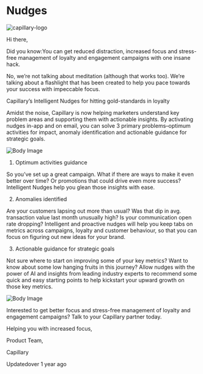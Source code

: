# Nudges

![capillary-logo](https://s3.amazonaws.com/fileservice.in/intouch_creative_assets/2da00906-3ec7-4265-a3f3-9c9d0f9b.png)

Hi there,

Did you know:You can get reduced distraction, increased focus and stress-free management of loyalty and engagement campaigns with one insane hack.

No, we’re not talking about meditation (although that works too). We’re talking about a flashlight that has been created to help you pace towards your success with impeccable focus.

Capillary’s Intelligent Nudges for hitting gold-standards in loyalty

Amidst the noise, Capillary is now helping marketers understand key problem areas and supporting them with actionable insights. By activating nudges in-app and on email, you can solve 3 primary problems–optimum activities for impact, anomaly identification and actionable guidance for strategic goals.

![Body Image](https://s3.amazonaws.com/fileservice.in/intouch_creative_assets/374b5b4a-9c69-4548-9c28-5301f78c.png)

1. Optimum activities guidance

So you’ve set up a great campaign. What if there are ways to make it even better over time? Or promotions that could drive even more success? Intelligent Nudges help you glean those insights with ease.

2. Anomalies identified

Are your customers lapsing out more than usual? Was that dip in avg. transaction value last month unusually high? Is your communication open rate dropping? Intelligent and proactive nudges will help you keep tabs on metrics across campaigns, loyalty and customer behaviour, so that you can focus on figuring out new ideas for your brand.

3. Actionable guidance for strategic goals

Not sure where to start on improving some of your key metrics? Want to know about some low hanging fruits in this journey? Allow nudges with the power of AI and insights from leading industry experts to recommend some quick and easy starting points to help kickstart your upward growth on those key metrics.

![Body Image](https://s3.amazonaws.com/fileservice.in/intouch_creative_assets/58a46989-b94a-4fe7-a0a5-2a2d2c5f.gif)

Interested to get better focus and stress-free management of loyalty and engagement campaigns? Talk to your Capillary partner today.

Helping you with increased focus,

Product Team,

Capillary

Updatedover 1 year ago